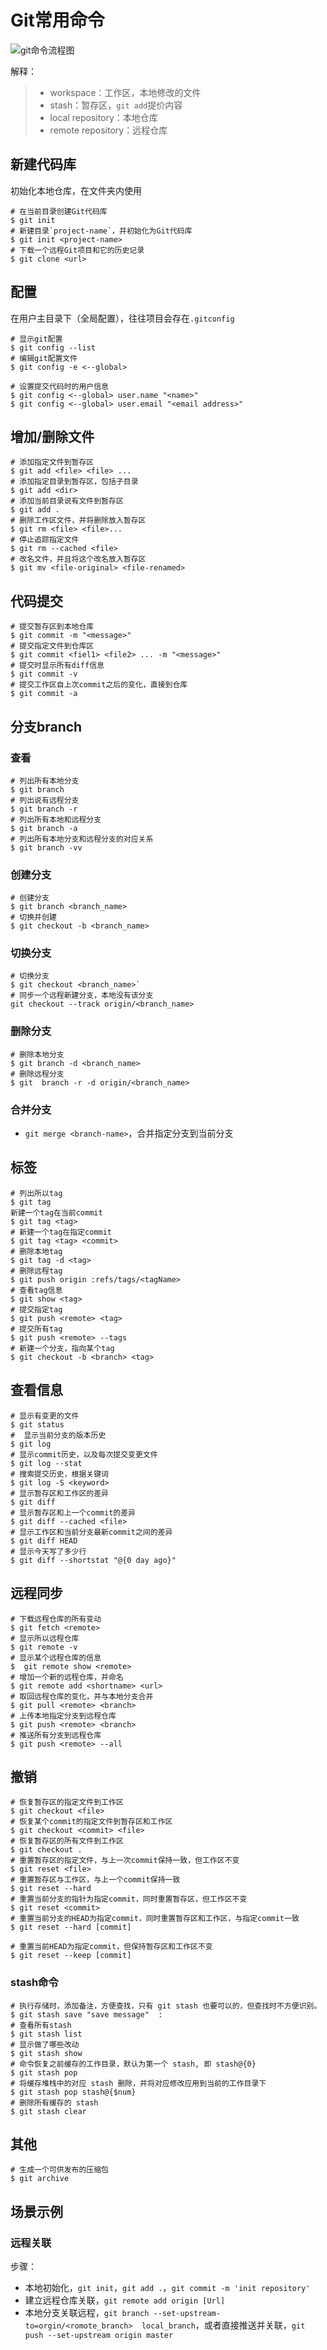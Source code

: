 # Git常用命令

![git命令流程图](Git常用命令-img/git命令流程图.png)

解释：

> + workspace：工作区，本地修改的文件
> + stash：暂存区，`git add`提价内容
> + local repository：本地仓库
> + remote repository：远程仓库

## 新建代码库

初始化本地仓库，在文件夹内使用

```shell
# 在当前目录创建Git代码库
$ git init 
# 新建目录`project-name`，并初始化为Git代码库
$ git init <project-name>
# 下载一个远程Git项目和它的历史记录
$ git clone <url>
```

## 配置

在用户主目录下（全局配置），往往项目会存在`.gitconfig`

``` shell
# 显示git配置
$ git config --list
# 编辑git配置文件
$ git config -e <--global>

# 设置提交代码时的用户信息
$ git config <--global> user.name "<name>"
$ git config <--global> user.email "<email address>"
```

## 增加/删除文件

``` shell
# 添加指定文件到暂存区
$ git add <file> <file> ...
# 添加指定目录到暂存区，包括子目录
$ git add <dir>
# 添加当前目录说有文件到暂存区
$ git add .
# 删除工作区文件，并将删除放入暂存区
$ git rm <file> <file>...
# 停止追踪指定文件
$ git rm --cached <file>
# 改名文件，并且将这个改名放入暂存区
$ git mv <file-original> <file-renamed>
```

## 代码提交

``` shell
# 提交暂存区到本地仓库
$ git commit -m "<message>"
# 提交指定文件到仓库区
$ git commit <fiel1> <file2> ... -m "<message>"
# 提交时显示所有diff信息
$ git commit -v
# 提交工作区自上次commit之后的变化，直接到仓库
$ git commit -a
```



## 分支branch

### 查看

``` shell
# 列出所有本地分支
$ git branch
# 列出说有远程分支
$ git branch -r
# 列出所有本地和远程分支
$ git branch -a
# 列出所有本地分支和远程分支的对应关系
$ git branch -vv
```

### 创建分支

``` shell
# 创建分支
$ git branch <branch_name>
# 切换并创建
$ git checkout -b <branch_name>
```

### 切换分支

``` shell
# 切换分支
$ git checkout <branch_name>`
# 同步一个远程新建分支，本地没有该分支
git checkout --track origin/<branch_name>
```

### 删除分支

``` shell
# 删除本地分支
$ git branch -d <branch_name>
# 删除远程分支
$ git  branch -r -d origin/<branch_name>
```

### 合并分支

+ `git merge <branch-name>`，合并指定分支到当前分支

## 标签

``` shell
# 列出所以tag
$ git tag
新建一个tag在当前commit
$ git tag <tag>
# 新建一个tag在指定commit
$ git tag <tag> <commit>
# 删除本地tag
$ git tag -d <tag>
# 删除远程tag
$ git push origin :refs/tags/<tagName>
# 查看tag信息
$ git show <tag>
# 提交指定tag
$ git push <remote> <tag>
# 提交所有tag
$ git push <remote> --tags
# 新建一个分支，指向某个tag
$ git checkout -b <branch> <tag>
```

## 查看信息

``` shell
# 显示有变更的文件
$ git status
#  显示当前分支的版本历史
$ git log
# 显示commit历史，以及每次提交变更文件
$ git log --stat
# 搜索提交历史，根据关键词
$ git log -S <keyword>
# 显示暂存区和工作区的差异
$ git diff
# 显示暂存区和上一个commit的差异
$ git diff --cached <file>
# 显示工作区和当前分支最新commit之间的差异
$ git diff HEAD
# 显示今天写了多少行
$ git diff --shortstat "@{0 day ago}"
```

## 远程同步

``` shell
# 下载远程仓库的所有变动
$ git fetch <remote>
# 显示所以远程仓库
$ git remote -v
# 显示某个远程仓库的信息
$  git remote show <remote>
# 增加一个新的远程仓库，并命名
$ git remote add <shortname> <url>
# 取回远程仓库的变化，并与本地分支合并
$ git pull <remote> <branch>
# 上传本地指定分支到远程仓库
$ git push <remote> <branch>
# 推送所有分支到远程仓库
$ git push <remote> --all
```

## 撤销

``` shell
# 恢复暂存区的指定文件到工作区
$ git checkout <file>
# 恢复某个commit的指定文件到暂存区和工作区
$ git checkout <commit> <file>
# 恢复暂存区的所有文件到工作区
$ git checkout .
# 重置暂存区的指定文件，与上一次commit保持一致，但工作区不变
$ git reset <file>
# 重置暂存区与工作区，与上一个commit保持一致
$ git reset --hard
# 重置当前分支的指针为指定commit，同时重置暂存区，但工作区不变
$ git reset <commit>
# 重置当前分支的HEAD为指定commit，同时重置暂存区和工作区，与指定commit一致
$ git reset --hard [commit]

# 重置当前HEAD为指定commit，但保持暂存区和工作区不变
$ git reset --keep [commit]
```

### stash命令

``` shell
# 执行存储时，添加备注，方便查找，只有 git stash 也要可以的，但查找时不方便识别。
$ git stash save "save message"  : 
# 查看所有stash
$ git stash list
# 显示做了哪些改动
$ git stash show
# 命令恢复之前缓存的工作目录，默认为第一个 stash, 即 stash@{0}
$ git stash pop 
# 将缓存堆栈中的对应 stash 删除，并将对应修改应用到当前的工作目录下
$ git stash pop stash@{$num}
# 删除所有缓存的 stash
$ git stash clear
```

## 其他

``` shell
# 生成一个可供发布的压缩包
$ git archive
```



## 场景示例

### 远程关联

步骤：

+ 本地初始化，`git init`，`git add .`，`git commit -m 'init repository'`
+ 建立远程仓库关联，`git remote add origin [Url]` 
+ 本地分支关联远程，`git branch --set-upstream-to=orgin/<romote_branch>  local_branch`，或者直接推送并关联，`git push --set-upstream origin master` 

  